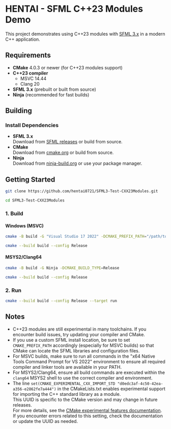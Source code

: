 # HENTAI - SFML C++23 Modules Demo

This project demonstrates using C++23 modules with [SFML 3.x](https://www.sfml-dev.org/) in a modern C++ application.


## Requirements

- **CMake** 4.0.3 or newer (for C++23 modules support)
- **C++23 compiler**
  - MSVC 14.44
  - Clang 20
- **SFML 3.x** (prebuilt or built from source)
- **Ninja** (recommended for fast builds)

## Building

### Install Dependencies

- **SFML 3.x**  
  Download from [SFML releases](https://www.sfml-dev.org/download.php) or build from source.
- **CMake**  
  Download from [cmake.org](https://cmake.org/download/) or build from source.
- **Ninja**  
  Download from [ninja-build.org](https://ninja-build.org/) or use your package manager.


## Getting Started

```sh
git clone https://github.com/hentai0721/SFML3-Test-CXX23Modules.git
```

```sh
cd SFML3-Test-CXX23Modules
```

### 1. Build

#### Windows (MSVC)

```sh
cmake -B build -G "Visual Studio 17 2022" -DCMAKE_PREFIX_PATH="/path/to/SFML-3.0.1"
```

```sh
cmake --build build --config Release
```

#### MSYS2/Clang64

```sh
cmake -B build -G Ninja -DCMAKE_BUILD_TYPE=Release
```

```sh
cmake --build build --config Release
```

### 2. Run

```sh
cmake --build build --config Release --target run
```

## Notes

- C++23 modules are still experimental in many toolchains. If you encounter build issues, try updating your compiler and CMake.
- If you use a custom SFML install location, be sure to set `CMAKE_PREFIX_PATH` accordingly (especially for MSVC builds) so that CMake can locate the SFML libraries and configuration files.
- For MSVC builds, make sure to run all commands in the "x64 Native Tools Command Prompt for VS 2022" environment to ensure all required compiler and linker tools are available in your PATH.
- For MSYS2/Clang64, ensure all build commands are executed within the `clang64` MSYS2 shell to use the correct compiler and environment.
- The line `set(CMAKE_EXPERIMENTAL_CXX_IMPORT_STD "d0edc3af-4c50-42ea-a356-e2862fe7a444")` in the CMakeLists.txt enables experimental support for importing the C++ standard library as a module.  
  This UUID is specific to the CMake version and may change in future releases.  
  For more details, see the [CMake experimental features documentation](https://github.com/Kitware/CMake/blob/v4.0.3/Help/dev/experimental.rst).  
  If you encounter errors related to this setting, check the documentation or update the UUID as needed.